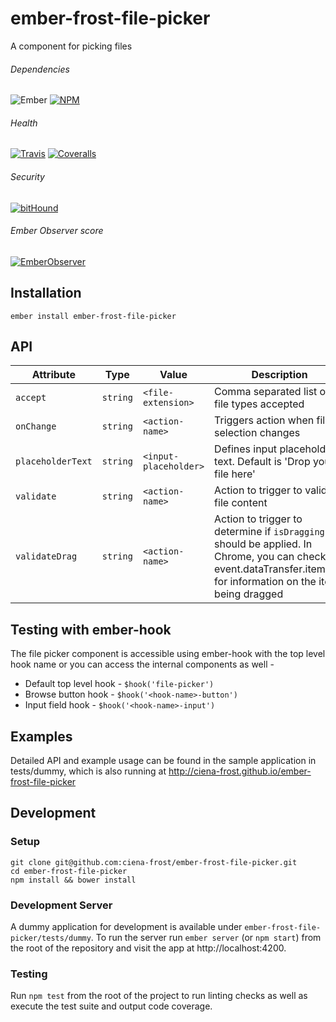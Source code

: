 [ci-img]: https://img.shields.io/travis/ciena-frost/ember-frost-file-picker.svg "Travis CI Build Status"
[ci-url]: https://travis-ci.org/ciena-frost/ember-frost-file-picker

[cov-img]: https://img.shields.io/coveralls/ciena-frost/ember-frost-file-picker.svg "Coveralls Code Coverage"
[cov-url]: https://coveralls.io/github/ciena-frost/ember-frost-file-picker

[npm-img]: https://img.shields.io/npm/v/ember-frost-file-picker.svg "NPM Version"
[npm-url]: https://www.npmjs.com/package/ember-frost-file-picker

[ember-observer-badge]: http://emberobserver.com/badges/ember-frost-file-picker.svg "Ember Observer score"
[ember-observer-badge-url]: http://emberobserver.com/addons/ember-frost-file-picker

[ember-img]: https://img.shields.io/badge/ember-2.3+-orange.svg "Ember 2.3+"

[bithound-img]: https://www.bithound.io/github/ciena-frost/ember-frost-file-picker/badges/score.svg "bitHound"
[bithound-url]: https://www.bithound.io/github/ciena-frost/ember-frost-file-picker

# ember-frost-file-picker
A component for picking files

###### Dependencies

![Ember][ember-img]
[![NPM][npm-img]][npm-url]

###### Health

[![Travis][ci-img]][ci-url]
[![Coveralls][cov-img]][cov-url]

###### Security

[![bitHound][bithound-img]][bithound-url]

###### Ember Observer score
[![EmberObserver][ember-observer-badge]][ember-observer-badge-url]

## Installation
```
ember install ember-frost-file-picker
```

## API

| Attribute | Type | Value | Description |
| --------- | ---- | ----- | ----------- |
| `accept` | `string` | `<file-extension>` | Comma separated list of file types accepted |
| `onChange` | `string` | `<action-name>` | Triggers action when file selection changes |
| `placeholderText` | `string` | `<input-placeholder>` | Defines input placeholder text. Default is 'Drop your file here' |
| `validate` | `string` | `<action-name>` | Action to trigger to validate file content |
| `validateDrag` | `string` | `<action-name>` | Action to trigger to determine if `isDragging` should be applied. In Chrome, you can check event.dataTransfer.items[0] for information on the item being dragged |

## Testing with ember-hook
The file picker component is accessible using ember-hook with the top level hook name or you can access
the internal components as well -
* Default top level hook - `$hook('file-picker')`
* Browse button hook - `$hook('<hook-name>-button')`
* Input field hook - `$hook('<hook-name>-input')`

## Examples
Detailed API and example usage can be found in the sample application in tests/dummy, which is also running at http://ciena-frost.github.io/ember-frost-file-picker

## Development
### Setup
```
git clone git@github.com:ciena-frost/ember-frost-file-picker.git
cd ember-frost-file-picker
npm install && bower install
```

### Development Server
A dummy application for development is available under `ember-frost-file-picker/tests/dummy`.
To run the server run `ember server` (or `npm start`) from the root of the repository and
visit the app at http://localhost:4200.

### Testing
Run `npm test` from the root of the project to run linting checks as well as execute the test suite
and output code coverage.
